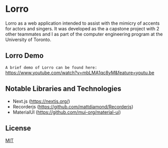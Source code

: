 # Lorro

Lorro as a web application intended to assist with the mimicry of accents for actors and singers. It was developed as the
a capstone project with 2 other teammates and I as part of the computer engineering program at the University of Toronto.

## Lorro Demo

`A brief demo of Lorro can be found here:` https://www.youtube.com/watch?v=mbLMA1qc8yM&feature=youtu.be

## Notable Libraries and Technologies
- Next.js (https://nextjs.org/)
- Recorderjs (https://github.com/mattdiamond/Recorderjs)
- MaterialUI (https://github.com/mui-org/material-ui)


## License
[MIT](https://choosealicense.com/licenses/mit/)
